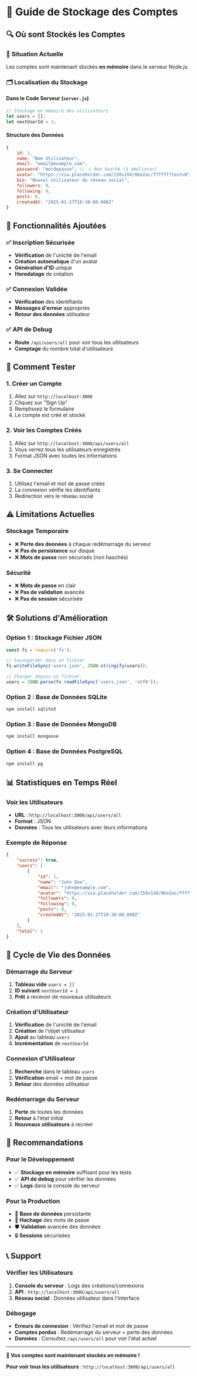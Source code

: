 # 💾 Guide de Stockage des Comptes

## 🔍 **Où sont Stockés les Comptes**

### 📍 **Situation Actuelle**
Les comptes sont maintenant stockés **en mémoire** dans le serveur Node.js.

### 🗂️ **Localisation du Stockage**

#### **Dans le Code Serveur** (`server.js`)
```javascript
// Stockage en mémoire des utilisateurs
let users = [];
let nextUserId = 1;
```

#### **Structure des Données**
```javascript
{
    id: 1,
    name: "Nom Utilisateur",
    email: "email@example.com",
    password: "motdepasse", // ⚠️ Non hasché (à améliorer)
    avatar: "https://via.placeholder.com/150x150/0be2ac/ffffff?text=N",
    bio: "Nouvel utilisateur du réseau social",
    followers: 0,
    following: 0,
    posts: 0,
    createdAt: "2025-01-27T10:30:00.000Z"
}
```

## 🔧 **Fonctionnalités Ajoutées**

### ✅ **Inscription Sécurisée**
- **Vérification** de l'unicité de l'email
- **Création automatique** d'un avatar
- **Génération d'ID** unique
- **Horodatage** de création

### ✅ **Connexion Validée**
- **Vérification** des identifiants
- **Messages d'erreur** appropriés
- **Retour des données** utilisateur

### ✅ **API de Debug**
- **Route** `/api/users/all` pour voir tous les utilisateurs
- **Comptage** du nombre total d'utilisateurs

## 🚀 **Comment Tester**

### **1. Créer un Compte**
1. Allez sur `http://localhost:3000`
2. Cliquez sur "Sign Up"
3. Remplissez le formulaire
4. Le compte est créé et stocké

### **2. Voir les Comptes Créés**
1. Allez sur `http://localhost:3000/api/users/all`
2. Vous verrez tous les utilisateurs enregistrés
3. Format JSON avec toutes les informations

### **3. Se Connecter**
1. Utilisez l'email et mot de passe créés
2. La connexion vérifie les identifiants
3. Redirection vers le réseau social

## ⚠️ **Limitations Actuelles**

### **Stockage Temporaire**
- ❌ **Perte des données** à chaque redémarrage du serveur
- ❌ **Pas de persistance** sur disque
- ❌ **Mots de passe** non sécurisés (non haschés)

### **Sécurité**
- ❌ **Mots de passe** en clair
- ❌ **Pas de validation** avancée
- ❌ **Pas de session** sécurisée

## 🛠️ **Solutions d'Amélioration**

### **Option 1 : Stockage Fichier JSON**
```javascript
const fs = require('fs');

// Sauvegarder dans un fichier
fs.writeFileSync('users.json', JSON.stringify(users));

// Charger depuis un fichier
users = JSON.parse(fs.readFileSync('users.json', 'utf8'));
```

### **Option 2 : Base de Données SQLite**
```bash
npm install sqlite3
```

### **Option 3 : Base de Données MongoDB**
```bash
npm install mongoose
```

### **Option 4 : Base de Données PostgreSQL**
```bash
npm install pg
```

## 📊 **Statistiques en Temps Réel**

### **Voir les Utilisateurs**
- **URL** : `http://localhost:3000/api/users/all`
- **Format** : JSON
- **Données** : Tous les utilisateurs avec leurs informations

### **Exemple de Réponse**
```json
{
    "success": true,
    "users": [
        {
            "id": 1,
            "name": "John Doe",
            "email": "john@example.com",
            "avatar": "https://via.placeholder.com/150x150/0be2ac/ffffff?text=J",
            "followers": 0,
            "following": 0,
            "posts": 0,
            "createdAt": "2025-01-27T10:30:00.000Z"
        }
    ],
    "total": 1
}
```

## 🔄 **Cycle de Vie des Données**

### **Démarrage du Serveur**
1. **Tableau vide** `users = []`
2. **ID suivant** `nextUserId = 1`
3. **Prêt** à recevoir de nouveaux utilisateurs

### **Création d'Utilisateur**
1. **Vérification** de l'unicité de l'email
2. **Création** de l'objet utilisateur
3. **Ajout** au tableau `users`
4. **Incrémentation** de `nextUserId`

### **Connexion d'Utilisateur**
1. **Recherche** dans le tableau `users`
2. **Vérification** email + mot de passe
3. **Retour** des données utilisateur

### **Redémarrage du Serveur**
1. **Perte** de toutes les données
2. **Retour** à l'état initial
3. **Nouveaux utilisateurs** à recréer

## 🎯 **Recommandations**

### **Pour le Développement**
- ✅ **Stockage en mémoire** suffisant pour les tests
- ✅ **API de debug** pour vérifier les données
- ✅ **Logs** dans la console du serveur

### **Pour la Production**
- 🔄 **Base de données** persistante
- 🔐 **Hachage** des mots de passe
- 🛡️ **Validation** avancée des données
- 🔒 **Sessions** sécurisées

## 📞 **Support**

### **Vérifier les Utilisateurs**
1. **Console du serveur** : Logs des créations/connexions
2. **API** : `http://localhost:3000/api/users/all`
3. **Réseau social** : Données utilisateur dans l'interface

### **Débogage**
- **Erreurs de connexion** : Vérifiez l'email et mot de passe
- **Comptes perdus** : Redémarrage du serveur = perte des données
- **Données** : Consultez `/api/users/all` pour voir l'état actuel

---

**💾 Vos comptes sont maintenant stockés en mémoire !**

**Pour voir tous les utilisateurs** : `http://localhost:3000/api/users/all`
